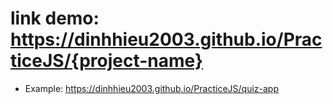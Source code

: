 # link demo: https://dinhhieu2003.github.io/PracticeJS/{project-name}
* Example: https://dinhhieu2003.github.io/PracticeJS/quiz-app